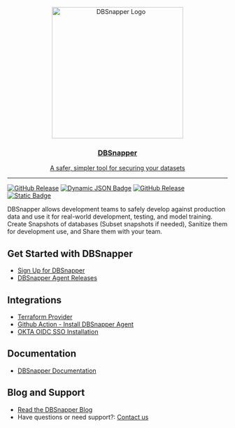 <a href="https://dbsnapper.com">
<p align="center">
  <img alt="DBSnapper Logo" src="https://docs.dbsnapper.com/static/dbs-docs.jpg?v=3&s=200" height="300" />
  <h3 align="center">DBSnapper</h3>
  <p align="center">A safer, simpler tool for securing your datasets </p>
</p>
</a>

---

[![GitHub Release](https://img.shields.io/github/v/release/dbsnapper/dbsnapper?label=DBSnapper%20Agent)](https://github.com/dbsnapper/dbsnapper/releases)
[![Dynamic JSON Badge](https://img.shields.io/badge/dynamic/json?url=https%3A%2F%2Fregistry.terraform.io%2Fv2%2Fprovider-versions%2F55330&query=%24.data.attributes.tag&label=Terraform%20Provider)](https://registry.terraform.io/providers/dbsnapper/dbsnapper/latest)
[![GitHub Release](https://img.shields.io/github/v/release/dbsnapper/install-dbsnapper-agent-action?label=Github%20Action%20-%20Install%20DBSnapper%20Agent)](https://github.com/marketplace/actions/install-dbsnapper-agent)
[![Static Badge](https://img.shields.io/badge/Okta_OIDC_SSO-Learn_More-blue)](https://docs.dbsnapper.com/dbsnapper-cloud/sso/sso-okta-oidc/)


DBSnapper allows development teams to safely develop against production data and use it for real-world development, testing, and model training. Create Snapshots of databases (Subset snapshots if needed), Sanitize them for development use, and Share them with your team.

## Get Started with DBSnapper

- [Sign Up for DBSnapper](https://app.dbsnapper.com/sign_up)
- [DBSnapper Agent Releases](https://github.com/dbsnapper/dbsnapper/releases)

## Integrations

- [Terraform Provider](https://registry.terraform.io/providers/dbsnapper/dbsnapper/latest)
- [Github Action - Install DBSnapper Agent](https://github.com/marketplace/actions/install-dbsnapper-agent)
- [OKTA OIDC SSO Installation](https://docs.dbsnapper.com/dbsnapper-cloud/sso/sso-okta-oidc/)

## Documentation

- [DBSnapper Documentation](https://docs.dbsnapper.com)

## Blog and Support

- [Read the DBSnapper Blog](https://dbsnapper.com/blog)
- Have questions or need support?: [Contact us](https://dbsnapper.com/contact)
